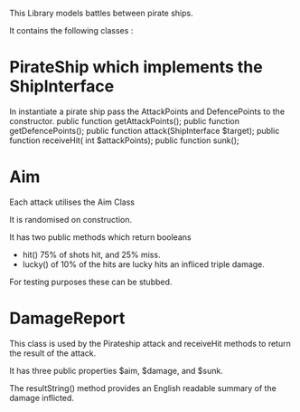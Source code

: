 This Library models battles between pirate ships. 

It contains the following classes : 

# PirateShip which implements the ShipInterface
    
 In instantiate a pirate ship pass the AttackPoints and DefencePoints to the constructor. 
    public function getAttackPoints();
        public function getDefencePoints();
        public function attack(ShipInterface $target);
        public function receiveHit( int $attackPoints);
        public function sunk();
        
# Aim        
Each attack utilises the Aim Class

It is randomised on construction. 

It has two public methods which return booleans
- hit() 75% of shots hit, and 25% miss.
- lucky() of 10% of the hits are lucky hits an infliced triple damage. 

For testing purposes these can be stubbed. 

# DamageReport 

This class is used by the Pirateship attack and receiveHit methods to return the result of the attack. 

It has three public properties $aim, $damage, and $sunk. 

The resultString() method provides an English readable summary of the damage inflicted. 